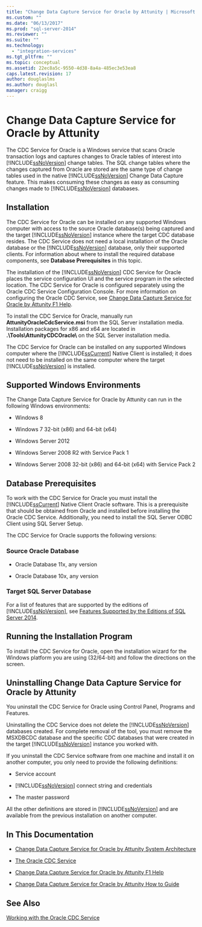 ```yaml
---
title: "Change Data Capture Service for Oracle by Attunity | Microsoft Docs"
ms.custom: ""
ms.date: "06/13/2017"
ms.prod: "sql-server-2014"
ms.reviewer: ""
ms.suite: ""
ms.technology: 
  - "integration-services"
ms.tgt_pltfrm: ""
ms.topic: conceptual
ms.assetid: 22ec8a5c-9550-4d38-8a4a-485ec3e53ea8
caps.latest.revision: 17
author: douglaslms
ms.author: douglasl
manager: craigg
---
```

# Change Data Capture Service for Oracle by Attunity
  The CDC Service for Oracle is a Windows service that scans Oracle transaction logs and captures changes to Oracle tables of interest into [!INCLUDE[ssNoVersion](../../includes/ssnoversion-md.md)] change tables. The SQL change tables where the changes captured from Oracle are stored are the same type of change tables used in the native [!INCLUDE[ssNoVersion](../../includes/ssnoversion-md.md)] Change Data Capture feature. This makes consuming these changes as easy as consuming changes made to [!INCLUDE[ssNoVersion](../../includes/ssnoversion-md.md)] databases.  
  
## Installation  
 The CDC Service for Oracle can be installed on any supported Windows computer with access to the source Oracle database(s) being captured and the target [!INCLUDE[ssNoVersion](../../includes/ssnoversion-md.md)] instance where the target CDC database resides. The CDC Service does not need a local installation of the Oracle database or the [!INCLUDE[ssNoVersion](../../includes/ssnoversion-md.md)] database, only their supported clients. For information about where to install the required database components, see **Database Prerequisites** in this topic.  
  
 The installation of the [!INCLUDE[ssNoVersion](../../includes/ssnoversion-md.md)] CDC Service for Oracle places the service configuration UI and the service program in the selected location. The CDC Service for Oracle is configured separately using the Oracle CDC Service Configuration Console. For more information on configuring the Oracle CDC Service, see [Change Data Capture Service for Oracle by Attunity F1 Help](change-data-capture-service-for-oracle-by-attunity-f1-help.md).  
  
 To install the CDC Service for Oracle, manually run **AttunityOracleCdcService.msi** from the SQL Server installation media. Installation packages for x86 and x64 are located in **.\Tools\AttunityCDCOracle\\** on the SQL Server installation media.  
  
 The CDC Service for Oracle can be installed on any supported Windows computer where the [!INCLUDE[ssCurrent](../../includes/sscurrent-md.md)] Native Client is installed; it does not need to be installed on the same computer where the target [!INCLUDE[ssNoVersion](../../includes/ssnoversion-md.md)] is installed.  
  
## Supported Windows Environments  
 The Change Data Capture Service for Oracle by Attunity can run in the following Windows environments:  
  
-   Windows 8  
  
-   Windows 7 32-bit (x86) and 64-bit (x64)  
  
-   Windows Server 2012  
  
-   Windows Server 2008 R2 with Service Pack 1  
  
-   Windows Server 2008 32-bit (x86) and 64-bit (x64) with Service Pack 2  
  
## Database Prerequisites  
 To work with the CDC Service for Oracle you must install the [!INCLUDE[ssCurrent](../../includes/sscurrent-md.md)] Native Client Oracle software. This is a prerequisite that should be obtained from Oracle and installed before installing the Oracle CDC Service. Additionally, you need to install the SQL Server ODBC Client using SQL Server Setup.  
  
 The CDC Service for Oracle supports the following versions:  
  
### Source Oracle Database  
  
-   Oracle Database 11x, any version  
  
-   Oracle Database 10x, any version  
  
### Target SQL Server Database  
 For a list of features that are supported by the editions of [!INCLUDE[ssNoVersion](../../includes/ssnoversion-md.md)], see [Features Supported by the Editions of SQL Server 2014](../../getting-started/features-supported-by-the-editions-of-sql-server-2014.md).  
  
## Running the Installation Program  
 To install the CDC Service for Oracle, open the installation wizard for the Windows platform you are using (32/64-bit) and follow the directions on the screen.  
  
## Uninstalling Change Data Capture Service for Oracle by Attunity  
 You uninstall the CDC Service for Oracle using Control Panel, Programs and Features.  
  
 Uninstalling the CDC Service does not delete the [!INCLUDE[ssNoVersion](../../includes/ssnoversion-md.md)] databases created. For complete removal of the tool, you must remove the MSXDBCDC database and the specific CDC databases that were created in the target [!INCLUDE[ssNoVersion](../../includes/ssnoversion-md.md)] instance you worked with.  
  
 If you uninstall the CDC Service software from one machine and install it on another computer, you only need to provide the following definitions:  
  
-   Service account  
  
-   [!INCLUDE[ssNoVersion](../../includes/ssnoversion-md.md)] connect string and credentials  
  
-   The master password  
  
 All the other definitions are stored in [!INCLUDE[ssNoVersion](../../includes/ssnoversion-md.md)] and are available from the previous installation on another computer.  
  
## In This Documentation  
  
-   [Change Data Capture Service for Oracle by Attunity System Architecture](change-data-capture-service-for-oracle-by-attunity-system-architecture.md)  
  
-   [The Oracle CDC Service](the-oracle-cdc-service.md)  
  
-   [Change Data Capture Service for Oracle by Attunity F1 Help](change-data-capture-service-for-oracle-by-attunity-f1-help.md)  
  
-   [Change Data Capture Service for Oracle by Attunity How to Guide](change-data-capture-service-for-oracle-by-attunity-how-to-guide.md)  
  
## See Also  
 [Working with the Oracle CDC Service](working-with-the-oracle-cdc-service.md)  
  
  
